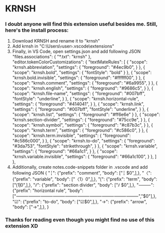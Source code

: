 # KRNSH

### I doubt anyone will find this extension useful besides me. Still, here's the install process:

1. Download KRNSH and rename it to "krnsh"
2. Add krnsh in "C:\Users\‹user›\.vscode\extensions"
3. Finally, in VS Code, open settings.json and add following JSON
    "files.associations": {
        "*.txt": "krnsh"
    },
    "editor.tokenColorCustomizations": {
        "textMateRules": [
            {
                "scope": "krnsh.abbreviation",
                "settings": {
                    "foreground": "#4ec9b0",
                }
            },
            {
                "scope": "krnsh.bold",
                "settings": {
                    "fontStyle": "bold"
                }
            },
            {
                "scope": "krnsh.bold.invisible",
                "settings": {
                    "foreground": "#ffffff00",
                }
            },
            {
                "scope": "krnsh.comment",
                "settings": {
                    "foreground": "#6a9955",
                }
            },
            {
                "scope": "krnsh.english",
                "settings": {
                    "foreground": "#9686c5",
                }
            },
            {
                "scope": "krnsh.file-name",
                "settings": {
                    "foreground": "#007bff",
                    "fontStyle": "underline",
                }
            },
            {
                "scope": "krnsh.horizontal-rule",
                "settings": {
                    "foreground": "#414041",
                }
            },
            {
                "scope": "krnsh.link",
                "settings": {
                    "foreground": "#007bff",
                    "fontStyle": "underline",
                }
            },
            {
                "scope": "krnsh.list",
                "settings": {
                    "foreground": "#ff6e6e"
                }
            },
            {
                "scope": "krnsh.section-divider",
                "settings": {
                    "foreground": "#75cc9e",
                }
            },
            {
                "scope": "krnsh.symbol",
                "settings": {
                    "foreground": "#c87b3c",
                }
            },
            {
                "scope": "krnsh.term",
                "settings": {
                    "foreground": "#c586c0",
                }
            },
            {
                "scope": "krnsh.term.invisible",
                "settings": {
                    "foreground": "#c586c000",
                }
            },
            {
                "scope": "krnsh.to-do",
                "settings": {
                    "foreground": "#3da753",
                    "fontStyle": "strikethrough",
                }
            },
            {
                "scope": "krnsh.variable",
                "settings": {
                    "foreground": "#66a1c1",
                }
            },
            {
                "scope": "krnsh.variable.invisible",
                "settings": {
                    "foreground": "#66a1c100",
                }
            },
        ]
    },
4. Additionally, create notes.code-snippets folder in .vscode and add following JSON
{
    "╎": {"prefix": "comment", "body": ["╎ $0",],},
    "〈": {"prefix": "variable", "body": ["〈$1〉$0",],},
    "⟮": {"prefix": "term", "body": ["⟮$1⟯$0",],},
    "⫽": {"prefix": "section divider", "body": ["⫽ $0",],},
    "⸻": {"prefix": "horizontal rule", "body": ["⸻⸻⸻⸻⸻⸻⸻⸻⸻⸻","$0"],},
    "☑": {"prefix": "to-do", "body": ["☑$0",],},
    "→": {"prefix": "arrow", "body": ["→",],},
}

### Thanks for reading even though you might find no use of this extension XD
